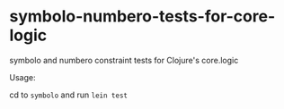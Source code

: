 symbolo-numbero-tests-for-core-logic
====================================

symbolo and numbero constraint tests for Clojure's core.logic


Usage:

cd to `symbolo` and run `lein test`